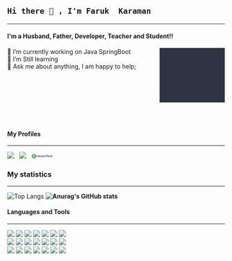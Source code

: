 ## `Hi there 👋 , I'm Faruk  Karaman`
---
#### I'm a Husband, Father, Developer, Teacher and Student!!
<img width="30%" align="right" alt="Github" src="img/giphy.gif" />
🔭 I’m currently working on  Java SpringBoot<br />
🌱 I’m Still learning<br />
💬 Ask me about anything, I am happy to help;<br />
         
<br />
<br />
<br />
<br />
<br />
<br />
<br />
      

#### My Profiles
---

 [<img src="https://www.vectorlogo.zone/logos/linkedin/linkedin-ar21.svg" width="10%"/>](https://www.linkedin.com/in/faruk-karaman) &nbsp; [<img src="https://www.vectorlogo.zone/logos/gmail/gmail-ar21.svg" width="10%"/>](mailto:farukkaramanvektorel@gmail.com)  &nbsp; [<img src="img/hackerrank.webp" width="10%"/>](https://www.hackerrank.com/faruqi78)
 
 ### My statistics
 ---

![Top Langs](https://github-readme-stats.vercel.app/api/top-langs/?username=FarukKaramanVektorel&layout=pie)  **![Anurag's GitHub stats](https://github-readme-stats.vercel.app/api?username=FarukKaramanVektorel)** 
  #### Languages and Tools
  ---

  <code><img width="11%" src="https://www.vectorlogo.zone/logos/java/java-ar21.svg"></code>
  <code><img width="11%" src="https://www.vectorlogo.zone/logos/dotnet/dotnet-ar21.svg"></code>
  <code><img width="11%" src="https://www.vectorlogo.zone/logos/python/python-ar21.svg"></code>
  <code><img width="11%" src="https://www.vectorlogo.zone/logos/javascript/javascript-ar21.svg"></code>
  <code><img width="11%" src="https://www.vectorlogo.zone/logos/w3_css/w3_css-ar21.svg"></code>
  <code><img width="11%" src="https://www.vectorlogo.zone/logos/w3_html5/w3_html5-ar21.svg"></code>
  <code><img width="11%" src="https://www.vectorlogo.zone/logos/reactjs/reactjs-ar21.svg"></code> 
  <br />
  <code><img width="11%" src="https://www.vectorlogo.zone/logos/eclipse/eclipse-ar21.svg"></code>
  <code><img width="11%" src="https://www.vectorlogo.zone/logos/visualstudio_code/visualstudio_code-ar21.svg"></code>
  <code><img width="11%" src="https://www.vectorlogo.zone/logos/jetbrains/jetbrains-ar21.svg"></code>
  <code><img width="11%" src="https://www.vectorlogo.zone/logos/getpostman/getpostman-ar21.svg"></code> 
  <code><img width="11%" src="https://www.vectorlogo.zone/logos/json/json-ar21.svg"></code> 
  <code><img width="11%" src="https://www.vectorlogo.zone/logos/springio/springio-ar21.svg"></code>
  <code><img width="11%" src="https://www.vectorlogo.zone/logos/wordpress/wordpress-ar21.svg"></code> 
  <br/>
  <code><img width="11%" src="https://www.vectorlogo.zone/logos/github/github-ar21.svg"></code>
  <code><img width="11%" src="https://www.vectorlogo.zone/logos/git-scm/git-scm-ar21.svg"></code>
  <code><img width="11%" src="https://www.vectorlogo.zone/logos/gitlab/gitlab-ar21.svg"></code>
  <code><img width="11%" src="https://www.vectorlogo.zone/logos/mysql/mysql-ar21.svg"></code>
  <code><img width="11%" src="https://www.vectorlogo.zone/logos/sqlite/sqlite-ar21.svg"></code>
  <code><img width="11%" src="https://www.vectorlogo.zone/logos/phpmyadmin/phpmyadmin-ar21.svg"></code>
  <code><img width="11%" src="https://www.vectorlogo.zone/logos/postgresql/postgresql-ar21.svg"></code>
  
  
  
  
 

